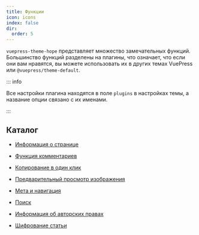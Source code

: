 ```yaml
---
title: Функции
icon: icons
index: false
dir:
  order: 5
---
```


`vuepress-theme-hope` представляет множество замечательных функций. Большинство функций разделены на плагины, что означает, что если они вам нравятся, вы можете использовать их в других темах VuePress или `@vuepress/theme-default`.

::: info

Все настройки плагина находятся в поле `plugins` в настройках темы, а название опции связано с их именами.

:::

## Каталог

- [Информация о странице](page-info.md)

- [Функция комментариев](comment.md)

- [Копирование в один клик](copy-code.md)

- [Предварительный просмотр изображения](photo-swipe.md)

- [Мета и навигация](meta.md)

- [Поиск](search.md)

- [Информация об авторских правах](copyright.md)

- [Шифрование статьи](encrypt.md)

